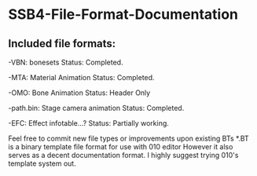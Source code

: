 # SSB4-File-Format-Documentation

## Included file formats:
-VBN: bonesets
    Status: Completed.

-MTA: Material Animation
    Status: Completed.

-OMO: Bone Animation
    Status: Header Only

-path.bin: Stage camera animation
    Status: Completed.

-EFC: Effect infotable...?
    Status: Partially working.

Feel free to commit new file types or improvements upon existing BTs
*.BT is a binary template file format for use with 010 editor
However it also serves as a decent documentation format.
I highly suggest trying 010's template system out.
